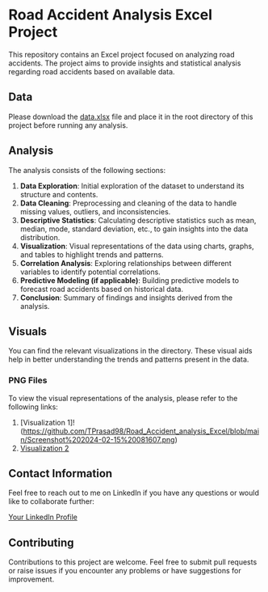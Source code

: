 # Road Accident Analysis Excel Project

This repository contains an Excel project focused on analyzing road accidents. The project aims to provide insights and statistical analysis regarding road accidents based on available data.

## Data

Please download the [data.xlsx](https://docs.google.com/spreadsheets/d/1OW5LMNmsFeZJQugGfV7gGauKyxj26L6l/edit?usp=sharing&ouid=101033190051376471690&rtpof=true&sd=true) file and place it in the root directory of this project before running any analysis.

## Analysis

The analysis consists of the following sections:

1. **Data Exploration**: Initial exploration of the dataset to understand its structure and contents.
2. **Data Cleaning**: Preprocessing and cleaning of the data to handle missing values, outliers, and inconsistencies.
3. **Descriptive Statistics**: Calculating descriptive statistics such as mean, median, mode, standard deviation, etc., to gain insights into the data distribution.
4. **Visualization**: Visual representations of the data using charts, graphs, and tables to highlight trends and patterns.
5. **Correlation Analysis**: Exploring relationships between different variables to identify potential correlations.
6. **Predictive Modeling (if applicable)**: Building predictive models to forecast road accidents based on historical data.
7. **Conclusion**: Summary of findings and insights derived from the analysis.

## Visuals

You can find the relevant visualizations in the directory. These visual aids help in better understanding the trends and patterns present in the data.

### PNG Files

To view the visual representations of the analysis, please refer to the following links:

1. [Visualization 1]!(https://github.com/TPrasad98/Road_Accident_analysis_Excel/blob/main/Screenshot%202024-02-15%20081607.png)
2. [Visualization 2](link_to_visualization_2.png)


## Contact Information

Feel free to reach out to me on LinkedIn if you have any questions or would like to collaborate further:

[Your LinkedIn Profile](https://www.linkedin.com/in/your_profile_id)

## Contributing

Contributions to this project are welcome. Feel free to submit pull requests or raise issues if you encounter any problems or have suggestions for improvement.

